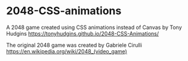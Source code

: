 # 2048-CSS-animations
A 2048 game created using CSS animations instead of Canvas by Tony Hudgins
https://tonyhudgins.github.io/2048-CSS-Animations/

The original 2048 game was created by Gabriele Cirulli
https://en.wikipedia.org/wiki/2048_(video_game)
